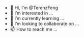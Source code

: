 - 👋 Hi, I’m @TerenzFeng
- 👀 I’m interested in ...
- 🌱 I’m currently learning ...
- 💞️ I’m looking to collaborate on ...
- 📫 How to reach me ...

<!---
TerenzFeng/TerenzFeng is a ✨ special ✨ repository because its `README.md` (this file) appears on your GitHub profile.
You can click the Preview link to take a look at your changes.
--->
